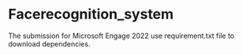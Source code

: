 # Facerecognition_system
The submission for Microsoft Engage 2022
use requirement.txt file to download dependencies.
